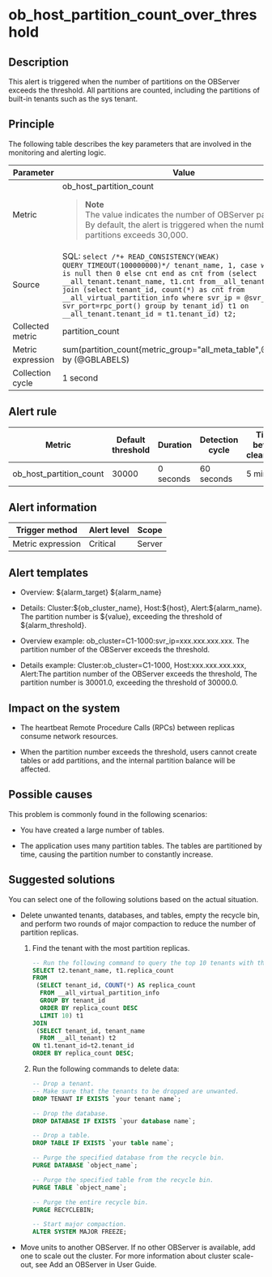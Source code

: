 ob_host_partition_count_over_threshold
===========================================================

**Description**
------------------------------------

This alert is triggered when the number of partitions on the OBServer exceeds the threshold. All partitions are counted, including the partitions of built-in tenants such as the sys tenant.

Principle
------------------------------

The following table describes the key parameters that are involved in the monitoring and alerting logic.

|     Parameter     |                                                                                                                                                                                                                             Value                                                                                                                                                                                                                             |
|-------------------|---------------------------------------------------------------------------------------------------------------------------------------------------------------------------------------------------------------------------------------------------------------------------------------------------------------------------------------------------------------------------------------------------------------------------------------------------------------|
| Metric            | ob_host_partition_count <blockquote>**Note** <br> The value indicates the number of OBServer partitions. By default, the alert is triggered when the number of partitions exceeds 30,000. </blockquote>                                                                                                                                                                                                                                                    |
| Source            | SQL: ```select /*+ READ_CONSISTENCY(WEAK) QUERY_TIMEOUT(100000000)*/ tenant_name, 1, case when cnt is null then 0 else cnt end as cnt from (select __all_tenant.tenant_name, t1.cnt from__all_tenant left join (select tenant_id, count(*) as cnt from __all_virtual_partition_info where svr_ip = @svr_ip and svr_port=rpc_port() group by tenant_id) t1 on __all_tenant.tenant_id = t1.tenant_id) t2;```  |
| Collected metric  | partition_count                                                                                                                                                                                                                                                                                                                                                                                                                                               |
| Metric expression | sum(partition_count{metric_group="all_meta_table",@LABELS}) by (@GBLABELS)                                                                                                                                                                                                                                                                                                                                                                                    |
| Collection cycle  | 1 second                                                                                                                                                                                                                                                                                                                                                                                                                                                      |

**Alert rule**
-----------------------------------

|         Metric          | Default threshold | Duration  | Detection cycle | Time before clearance |
|-------------------------|-------------------|-----------|-----------------|-----------------------|
| ob_host_partition_count | 30000             | 0 seconds | 60 seconds      | 5 minutes             |

**Alert information**
------------------------------------------

|  Trigger method   | Alert level | Scope  |
|-------------------|-------------|--------|
| Metric expression | Critical    | Server |

**Alert templates**
----------------------------------------

* Overview: \${alarm_target} \${alarm_name}

* Details: Cluster:\${ob_cluster_name}, Host:\${host}, Alert:\${alarm_name}. The partition number is \${value}, exceeding the threshold of \${alarm_threshold}.

* Overview example: ob_cluster=C1-1000:svr_ip=xxx.xxx.xxx.xxx. The partition number of the OBServer exceeds the threshold.

* Details example: Cluster:ob_cluster=C1-1000, Host:xxx.xxx.xxx.xxx, Alert:The partition number of the OBServer exceeds the threshold, The partition number is 30001.0, exceeding the threshold of 30000.0.  

**Impact on the system**
---------------------------------------------

* The heartbeat Remote Procedure Calls (RPCs) between replicas consume network resources.

* When the partition number exceeds the threshold, users cannot create tables or add partitions, and the internal partition balance will be affected.

**Possible causes**
----------------------------------------

This problem is commonly found in the following scenarios:

* You have created a large number of tables.

* The application uses many partition tables. The tables are partitioned by time, causing the partition number to constantly increase.

**Suggested solutions**
--------------------------------------------

You can select one of the following solutions based on the actual situation.

* Delete unwanted tenants, databases, and tables, empty the recycle bin, and perform two rounds of major compaction to reduce the number of partition replicas.

  1. Find the tenant with the most partition replicas.

     ```sql
     -- Run the following command to query the top 10 tenants with the most replicas.
     SELECT t2.tenant_name, t1.replica_count
     FROM 
      (SELECT tenant_id, COUNT(*) AS replica_count
       FROM __all_virtual_partition_info
       GROUP BY tenant_id
       ORDER BY replica_count DESC
       LIMIT 10) t1
     JOIN
      (SELECT tenant_id, tenant_name
       FROM __all_tenant) t2
     ON t1.tenant_id=t2.tenant_id
     ORDER BY replica_count DESC;
     ```

  2. Run the following commands to delete data:

     ```sql
     -- Drop a tenant.
     -- Make sure that the tenants to be dropped are unwanted. 
     DROP TENANT IF EXISTS `your tenant name`;
     
     -- Drop the database.
     DROP DATABASE IF EXISTS `your database name`;
     
     -- Drop a table.
     DROP TABLE IF EXISTS `your table name`;
     
     -- Purge the specified database from the recycle bin.
     PURGE DATABASE `object_name`;
     
     -- Purge the specified table from the recycle bin.
     PURGE TABLE `object_name`;
     
     -- Purge the entire recycle bin.
     PURGE RECYCLEBIN;
     
     -- Start major compaction.
     ALTER SYSTEM MAJOR FREEZE;
     ```

* Move units to another OBServer. If no other OBServer is available, add one to scale out the cluster. For more information about cluster scale-out, see Add an OBServer in User Guide.
